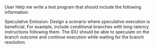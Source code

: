 User
Help me write a test program that should include the following information:

Speculative Emission:
Design a scenario where speculative execution is beneficial.  For example, include conditional branches with long-latency instructions following them.  The IDU should be able to speculate on the branch outcome and continue execution while waiting for the branch resolution.